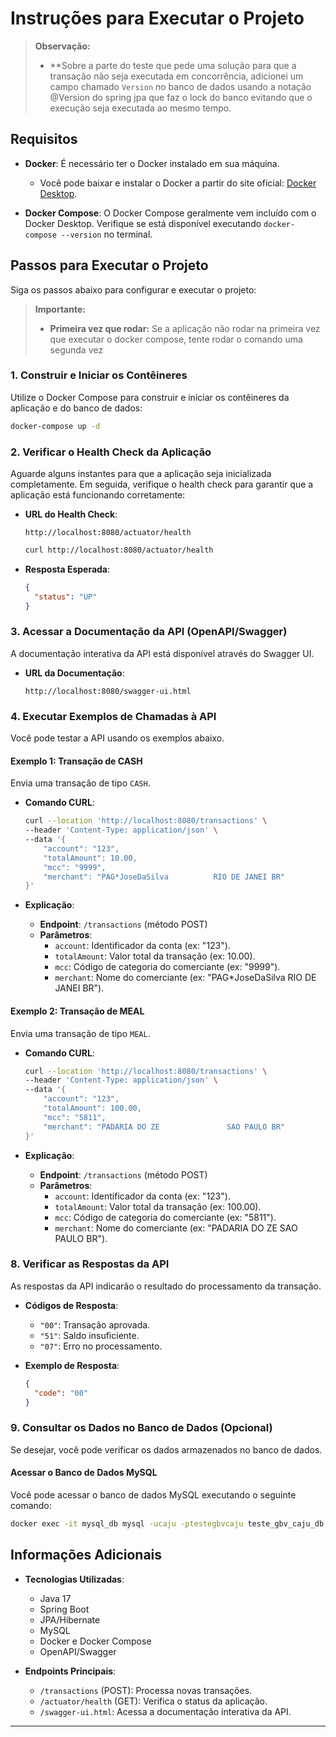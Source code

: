 # Instruções para Executar o Projeto

> **Observação:**
>
> - **Sobre a parte do teste que pede uma solução para que a transação não seja executada em concorrência, adicionei um campo chamado `Version` no banco de dados usando a notação @Version do spring jpa que faz o lock do banco evitando que o execução seja executada ao mesmo tempo.

## Requisitos

- **Docker**: É necessário ter o Docker instalado em sua máquina.
  - Você pode baixar e instalar o Docker a partir do site oficial: [Docker Desktop](https://www.docker.com/products/docker-desktop).

- **Docker Compose**: O Docker Compose geralmente vem incluído com o Docker Desktop. Verifique se está disponível executando `docker-compose --version` no terminal.

## Passos para Executar o Projeto

Siga os passos abaixo para configurar e executar o projeto:

> **Importante:**
>
> - **Primeira vez que rodar:** Se a aplicação não rodar na primeira vez que executar o docker compose, tente rodar o comando uma segunda vez


### 1. Construir e Iniciar os Contêineres

Utilize o Docker Compose para construir e iniciar os contêineres da aplicação e do banco de dados:

```bash
docker-compose up -d
```

### 2. Verificar o Health Check da Aplicação

Aguarde alguns instantes para que a aplicação seja inicializada completamente. Em seguida, verifique o health check para garantir que a aplicação está funcionando corretamente:

- **URL do Health Check**:

  ```
  http://localhost:8080/actuator/health
  ```

  ```bash
  curl http://localhost:8080/actuator/health
  ```

- **Resposta Esperada**:

  ```json
  {
    "status": "UP"
  }
  ```

### 3. Acessar a Documentação da API (OpenAPI/Swagger)

A documentação interativa da API está disponível através do Swagger UI.

- **URL da Documentação**:

  ```
  http://localhost:8080/swagger-ui.html
  ```


### 4. Executar Exemplos de Chamadas à API

Você pode testar a API usando os exemplos abaixo.

#### Exemplo 1: Transação de CASH

Envia uma transação de tipo `CASH`.

- **Comando CURL**:

  ```bash
  curl --location 'http://localhost:8080/transactions' \
  --header 'Content-Type: application/json' \
  --data '{
      "account": "123",
      "totalAmount": 10.00,
      "mcc": "9999",
      "merchant": "PAG*JoseDaSilva          RIO DE JANEI BR"
  }'
  ```

- **Explicação**:

  - **Endpoint**: `/transactions` (método POST)
  - **Parâmetros**:
    - `account`: Identificador da conta (ex: "123").
    - `totalAmount`: Valor total da transação (ex: 10.00).
    - `mcc`: Código de categoria do comerciante (ex: "9999").
    - `merchant`: Nome do comerciante (ex: "PAG*JoseDaSilva          RIO DE JANEI BR").

#### Exemplo 2: Transação de MEAL

Envia uma transação de tipo `MEAL`.

- **Comando CURL**:

  ```bash
  curl --location 'http://localhost:8080/transactions' \
  --header 'Content-Type: application/json' \
  --data '{
      "account": "123",
      "totalAmount": 100.00,
      "mcc": "5811",
      "merchant": "PADARIA DO ZE               SAO PAULO BR"
  }'
  ```

- **Explicação**:

  - **Endpoint**: `/transactions` (método POST)
  - **Parâmetros**:
    - `account`: Identificador da conta (ex: "123").
    - `totalAmount`: Valor total da transação (ex: 100.00).
    - `mcc`: Código de categoria do comerciante (ex: "5811").
    - `merchant`: Nome do comerciante (ex: "PADARIA DO ZE               SAO PAULO BR").

### 8. Verificar as Respostas da API

As respostas da API indicarão o resultado do processamento da transação.

- **Códigos de Resposta**:
  - `"00"`: Transação aprovada.
  - `"51"`: Saldo insuficiente.
  - `"07"`: Erro no processamento.

- **Exemplo de Resposta**:

  ```json
  {
    "code": "00"
  }
  ```

### 9. Consultar os Dados no Banco de Dados (Opcional)

Se desejar, você pode verificar os dados armazenados no banco de dados.

#### Acessar o Banco de Dados MySQL

Você pode acessar o banco de dados MySQL executando o seguinte comando:

```bash
docker exec -it mysql_db mysql -ucaju -ptestegbvcaju teste_gbv_caju_db
```

## Informações Adicionais

- **Tecnologias Utilizadas**:

  - Java 17
  - Spring Boot
  - JPA/Hibernate
  - MySQL
  - Docker e Docker Compose
  - OpenAPI/Swagger

- **Endpoints Principais**:

  - `/transactions` (POST): Processa novas transações.
  - `/actuator/health` (GET): Verifica o status da aplicação.
  - `/swagger-ui.html`: Acessa a documentação interativa da API.

---
